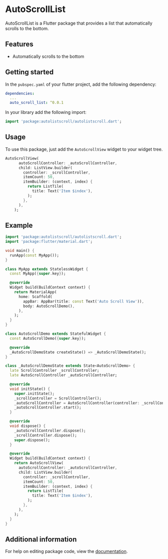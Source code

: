 <!--
This README describes the package. If you publish this package to pub.dev,
this README's contents appear on the landing page for your package.

For information about how to write a good package README, see the guide for
[writing package pages](https://dart.dev/tools/pub/writing-package-pages).

For general information about developing packages, see the Dart guide for
[creating packages](https://dart.dev/guides/libraries/create-packages)
and the Flutter guide for
[developing packages and plugins](https://flutter.dev/to/develop-packages).
-->

# AutoScrollList

AutoScrollList is a Flutter package that provides a list that automatically scrolls to the bottom.

## Features

- Automatically scrolls to the bottom

## Getting started

In the `pubspec.yaml` of your flutter project, add the following dependency:

```yaml
dependencies:
  ...
  auto_scroll_list: ^0.0.1
```

In your library add the following import:

```dart
import 'package:autolistscroll/autolistscroll.dart';
```

## Usage

To use this package, just add the `AutoScrollView` widget to your widget tree.

```dart
AutoScrollView(
      autoScrollController: _autoScrollController,
      child: ListView.builder(
        controller: _scrollController,
        itemCount: 50,
        itemBuilder: (context, index) {
          return ListTile(
            title: Text('Item $index'),
          );
        },
      ),
    );
```

## Example

```dart
import 'package:autolistscroll/autolistscroll.dart';
import 'package:flutter/material.dart';

void main() {
  runApp(const MyApp());
}

class MyApp extends StatelessWidget {
  const MyApp({super.key});

  @override
  Widget build(BuildContext context) {
    return MaterialApp(
      home: Scaffold(
        appBar: AppBar(title: const Text('Auto Scroll View')),
        body: AutoScrollDemo(),
      ),
    );
  }
}

class AutoScrollDemo extends StatefulWidget {
  const AutoScrollDemo({super.key});

  @override
  _AutoScrollDemoState createState() => _AutoScrollDemoState();
}

class _AutoScrollDemoState extends State<AutoScrollDemo> {
  late ScrollController _scrollController;
  late AutoScrollController _autoScrollController;

  @override
  void initState() {
    super.initState();
    _scrollController = ScrollController();
    _autoScrollController = AutoScrollController(controller: _scrollController, interval: const Duration(milliseconds: 50), scrollOffset: 3.0);
    _autoScrollController.start();
  }

  @override
  void dispose() {
    _autoScrollController.dispose();
    _scrollController.dispose();
    super.dispose();
  }

  @override
  Widget build(BuildContext context) {
    return AutoScrollView(
      autoScrollController: _autoScrollController,
      child: ListView.builder(
        controller: _scrollController,
        itemCount: 50,
        itemBuilder: (context, index) {
          return ListTile(
            title: Text('Item $index'),
          );
        },
      ),
    );
  }
}
```

## Additional information

For help on editing package code, view the [documentation](https://dart.dev/tools/pub/writing-package-pages).
